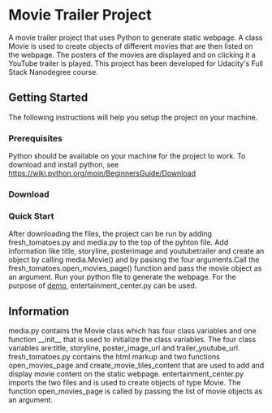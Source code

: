 # Movie Trailer Project

A movie trailer project that uses Python to generate static webpage. A class Movie is used to create objects of different movies that are then listed on the webpage. The posters of the movies are displayed and on clicking it a YouTube trailer is played. This project has been developed for Udacity's Full Stack Nanodegree course.

## Getting Started

The following instructions will help you setup the project on your machine.

### Prerequisites

Python should be available on your machine for the project to work. To download and install python, see https://wiki.python.org/moin/BeginnersGuide/Download

### Download

### Quick Start

After downloading the files, the project can be run by adding fresh\_tomatoes.py and media.py to the top of the pyhton file. Add information like title, storyline, posterimage and youtubetrailer and create an object by calling  media.Movie() and by pasisng the four arguments.Call the fresh\_tomatoes.open\_movies\_page() function and pass the movie object as an argument. Run your python file to generate the webpage. For the purpose of <a href="https://shradhakatyal.github.io/MovieTrailerProject/fresh\_tomatoes.html">demo</a>, entertainment\_center.py can be used.

## Information

media.py contains the Movie class which has four class variables and one function \_\_init\_\_ that is used to initialize the class variables. The four class variables are:title, storyline, poster\_image\_url and trailer\_youtube\_url.
fresh\_tomatoes.py contains the html markup and two functions open\_movies\_page and create\_movie\_tiles\_content that are used to add and display movie content on the static webpage.
entertainment\_center.py imports the two files and is used to create objects of type Movie. The function open\_movies\_page is called by passing the list of movie objects as an argument.
